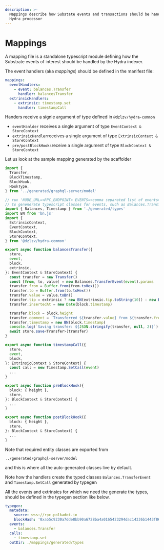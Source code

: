 ```yaml
---
description: >-
  Mappings describe how Substate events and transactions should be handled by
  Hydra processor
---
```


# Mappings

A mapping file is a standalone typescript module defining how the Substrate events of interest should be handled by the Hydra indexer.

The event handlers \(aka _mappings_\) should be defined in the manifest file:

```yaml
mappings:
  eventHandlers:
    - event: balances.Transfer 
      handler: balancesTransfer
  extrinsicHandlers:
    - extrinsic: timestamp.set 
      handler: timestampCall
```

Handers receive a signle argument of type defined in `@dzlzv/hydra-common`

*  `eventHanlder` receives a single argument of type `EventContext & StoreContext`
* `extrinsicHandler`receives a single argument of type `ExtrinsicContext & StoreContext`
* `pre/postBlockHooks`receive a single argument of type `BlockContext & StoreContext`

Let us look at the sample mapping generated by the scaffolder

```typescript
import {
  Transfer,
  BlockTimestamp,
  BlockHook,
  HookType,
} from '../generated/graphql-server/model'

// run 'NODE_URL=<RPC_ENDPOINT> EVENTS=<comma separated list of events> yarn codegen:mappings-types'
// to genenerate typescript classes for events, such as Balances.TransferEvent
import { Balances, Timestamp } from './generated/types'
import BN from 'bn.js'
import {
  ExtrinsicContext,
  EventContext,
  BlockContext,
  StoreContext,
} from '@dzlzv/hydra-common'

export async function balancesTransfer({
  store,
  event,
  block,
  extrinsic,
}: EventContext & StoreContext) {
  const transfer = new Transfer()
  const [from, to, value] = new Balances.TransferEvent(event).params
  transfer.from = Buffer.from(from.toHex())
  transfer.to = Buffer.from(to.toHex())
  transfer.value = value.toBn()
  transfer.tip = extrinsic ? new BN(extrinsic.tip.toString(10)) : new BN(0)
  transfer.insertedAt = new Date(block.timestamp)

  transfer.block = block.height
  transfer.comment = `Transferred ${transfer.value} from ${transfer.from} to ${transfer.to}`
  transfer.timestamp = new BN(block.timestamp)
  console.log(`Saving transfer: ${JSON.stringify(transfer, null, 2)}`)
  await store.save<Transfer>(transfer)
}

export async function timestampCall({
  store,
  event,
  block,
}: ExtrinsicContext & StoreContext) {
  const call = new Timestamp.SetCall(event)
  ...
}

export async function preBlockHook({
  block: { height },
  store,
}: BlockContext & StoreContext) {
  ...
}

export async function postBlockHook({
  block: { height },
  store,
}: BlockContext & StoreContext) {
  ...
}
```

Note that required entity classes are exported from

```text
../generated/graphql-server/model
```

and this is where all the auto-generated classes live by default.

Note how the  handlers create the typed classes `Balances.TransferEvent` and `Timestamp.SetCall` generated by typegen

All the events and extrinsics for which we need the generate the types, should be defined in the typegen section like below.

```yaml
typegen:
  metadata:
    source: wss://rpc.polkadot.io
    blockHash: '0xab5c9230a7dde8bb90a6728ba4a0165423294dac14336b1443f865b796ff682c'
  events:
    - balances.Transfer
  calls:
    - timestamp.set
  outDir: ./mappings/generated/types
```

